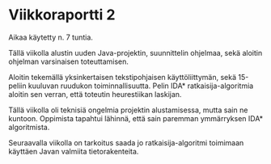 # Viikkoraportti 2

Aikaa käytetty n. 7 tuntia.

Tällä viikolla alustin uuden Java-projektin, suunnittelin ohjelmaa,
sekä aloitin ohjelman varsinaisen toteuttamisen.

Aloitin tekemällä yksinkertaisen tekstipohjaisen käyttöliittymän, sekä
15-peliin kuuluvan ruudukon toiminnallisuutta. Pelin IDA* ratkaisija-algoritmia
aloitin sen verran, että toteutin heurestiikan laskijan.

Tällä viikolla oli teknisiä ongelmia projektin alustamisessa, mutta sain
ne kuntoon. Oppimista tapahtui lähinnä, että sain paremman ymmärryksen IDA*
algoritmista.

Seuraavalla viikolla on tarkoitus saada jo ratkaisija-algoritmi toimimaan
käyttäen Javan valmiita tietorakenteita.
